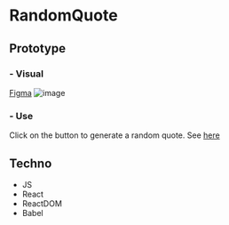 # RandomQuote

## Prototype

### - Visual

[Figma](https://www.figma.com/file/Hg9AmvYSESYzGws8egUmhl/RQG?node-id=0%3A1)
![image](https://user-images.githubusercontent.com/104204619/187206037-85dc2a17-f707-4c3c-bfba-9acef7cdf249.png)

### - Use

Click on the button to generate a random quote.
See [here](https://www.figma.com/proto/Hg9AmvYSESYzGws8egUmhl/RQG?node-id=5%3A41&scaling=scale-down&page-id=0%3A1&starting-point-node-id=5%3A14)

## Techno

- JS
- React
- ReactDOM
- Babel
